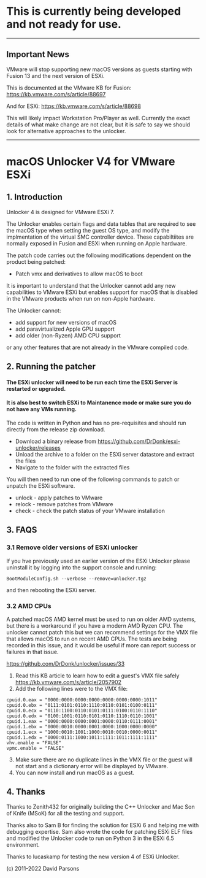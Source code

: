 # This is currently being developed and not ready for use.

---
## Important News

VMware will stop supporting new macOS versions as guests starting with Fusion 13 and the next version of ESXi.

This is documented at the VMware KB for Fusion:
https://kb.vmware.com/s/article/88697

And for ESXi:
https://kb.vmware.com/s/article/88698

This will likely impact Workstation Pro/Player as well. Currently the exact details of what make change are not clear, but
it is safe to say we should look for alternative approaches to the unlocker.

---

# macOS Unlocker V4 for VMware ESXi

## 1. Introduction
Unlocker 4 is designed for VMware ESXi 7.

The Unlocker enables certain flags and data tables that are required to see the macOS type when setting
the guest OS type, and modify the implmentation of the virtual SMC controller device. These capabiltiites are normally 
exposed in Fusion and ESXi when running on Apple hardware.

The patch code carries out the following modifications dependent on the product being patched:

* Patch vmx and derivatives to allow macOS to boot

It is important to understand that the Unlocker cannot add any new capabilities to VMware ESXi
but enables support for macOS that is disabled in the VMware products when run on non-Apple hardware.

The Unlocker cannot:

* add support for new versions of macOS
* add paravirtualized Apple GPU support 
* add older (non-Ryzen) AMD CPU support

or any other features that are not already in the VMware compiled code. 

## 2. Running the patcher

#### The ESXi unlocker will need to be run each time the ESXi Server is restarted or upgraded. 
#### It is also best to switch ESXi to Maintanence mode or make sure you do not have any VMs running.

The code is written in Python and has no pre-requisites and should run directly from the release zip download.

* Download a binary release from https://github.com/DrDonk/esxi-unlocker/releases
* Unload the archive to a folder on the ESXi server datastore and extract the files
* Navigate to the folder with the extracted files

You will then need to run one of the following commands to patch or unpatch the ESXi software.

* unlock - apply patches to VMware
* relock - remove patches from VMware
* check  - check the patch status of your VMware installation

## 3. FAQS

### 3.1 Remove older versions of ESXi unlocker
If you hve previously used an earlier version of the ESXi Unlocker please uninstall it by logging into the 
support console and running:

```BootModuleConfig.sh --verbose --remove=unlocker.tgz```

and then rebooting the ESXi server.

### 3.2 AMD CPUs
A patched macOS AMD kernel must be used to run on older AMD systems, but there is a workaround if you have a modern
AMD Ryzen CPU. The unlocker cannot patch this but we can recommend settings for the VMX file that allows macOS to
run on recent AMD CPUs. The tests are being recorded in this issue, and it would be useful if more can report
success or failures in that issue.

https://github.com/DrDonk/unlocker/issues/33

1. Read this KB article to learn how to edit a guest's VMX file safely https://kb.vmware.com/s/article/2057902
2. Add the following lines were to the VMX file:
```
cpuid.0.eax = "0000:0000:0000:0000:0000:0000:0000:1011"
cpuid.0.ebx = "0111:0101:0110:1110:0110:0101:0100:0111"
cpuid.0.ecx = "0110:1100:0110:0101:0111:0100:0110:1110"
cpuid.0.edx = "0100:1001:0110:0101:0110:1110:0110:1001"
cpuid.1.eax = "0000:0000:0000:0001:0000:0110:0111:0001"
cpuid.1.ebx = "0000:0010:0000:0001:0000:1000:0000:0000"
cpuid.1.ecx = "1000:0010:1001:1000:0010:0010:0000:0011"
cpuid.1.edx = "0000:0111:1000:1011:1111:1011:1111:1111"
vhv.enable = "FALSE"
vpmc.enable = "FALSE"
```
3. Make sure there are no duplicate lines in the VMX file or the guest will not start and a dictionary error will
   be displayed by VMware.
4. You can now install and run macOS as a guest.

## 4. Thanks
Thanks to Zenith432 for originally building the C++ Unlocker and Mac Son of Knife
(MSoK) for all the testing and support.

Thanks also to Sam B for finding the solution for ESXi 6 and helping me with
debugging expertise. Sam also wrote the code for patching ESXi ELF files and
modified the Unlocker code to run on Python 3 in the ESXi 6.5 environment.

Thanks to lucaskamp for testing the new version 4 of ESXi Unlocker.


(c) 2011-2022 David Parsons
